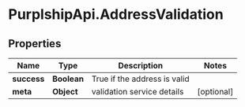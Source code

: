 # PurplshipApi.AddressValidation

## Properties

Name | Type | Description | Notes
------------ | ------------- | ------------- | -------------
**success** | **Boolean** | True if the address is valid | 
**meta** | **Object** | validation service details | [optional] 


